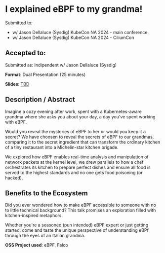 # I explained eBPF to my grandma!

Submitted to:
- w/ Jason Dellaluce (Sysdig) KubeCon NA 2024 - main conference
- w/ Jason Dellaluce (Sysdig) KubeCon NA 2024 - CiliumCon

Accepted to: 
- 

Submitted as: Indipendent w/ Jason Dellaluce (Sysdig)

**Format**: Dual Presentation (25 minutes)

**Slides**: [TBD](https://www.slidescarnival.com/)

## Description / Abstract

Imagine a cozy evening after work, spent with a Kubernetes-aware grandma where she asks you about your day, a day you've spent working with eBPF.

Would you reveal the mysteries of eBPF to her or would you keep it a secret?
We have choosen to reveal the secrets of eBPF to our grandmas, comparing it to the secret ingredient that can transform the ordinary kitchen of a tiny restaurant into a Michelin-star kitchen brigade.

We explored how eBPF enables real-time analysis and manipulation of network packets at the kernel level, we drew parallels to how a chef orchestrates its kitchen to prepare perfect dishes and ensure all food is served to the highest standards and no one gets food poisoning (or hacked).

## Benefits to the Ecosystem

Did you ever wondered how to make eBPF accessible to someone with no to little technical background? This talk promises an exploration filled with kitchen-inspired metaphors. 

Whether you're a seasoned (pun intended) eBPF expert or just getting started, come and taste the unique perspective of understanding eBPf through the eyes of an Italian grandma.

**OSS Project used**: eBPF, Falco
